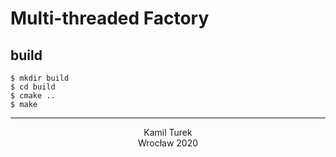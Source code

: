 # Multi-threaded Factory
## build
```
$ mkdir build
$ cd build
$ cmake ..
$ make
```
---
<p align="center">
    Kamil Turek
    <br>
    Wrocław 2020
</p>